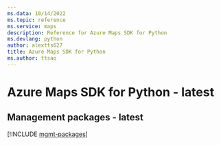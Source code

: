 ```yaml
---
ms.data: 10/14/2022
ms.topic: reference
ms.service: maps
description: Reference for Azure Maps SDK for Python
ms.devlang: python
author: alextts627
title: Azure Maps SDK for Python
ms.author: ttsao
---
```

# Azure Maps SDK for Python - latest

## Management packages - latest
[!INCLUDE [mgmt-packages](maps-mgmt-index.md)]
